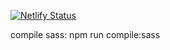 [![Netlify Status](https://api.netlify.com/api/v1/badges/dc631edf-f26f-4440-8387-de035dd7980b/deploy-status)](https://app.netlify.com/sites/naughty-murdock-8d80ce/deploys)

compile sass:
npm run compile:sass